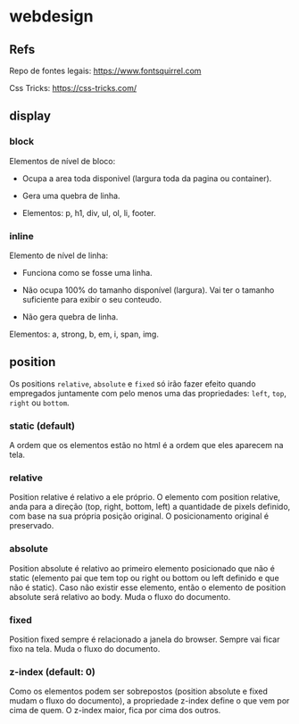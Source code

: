 # webdesign

## Refs

Repo de fontes legais: https://www.fontsquirrel.com

Css Tricks: https://css-tricks.com/

## display

### block

Elementos de nível de bloco:

- Ocupa a area toda disponivel (largura toda da pagina ou container).

- Gera uma quebra de linha.

- Elementos: p, h1, div, ul, ol, li, footer.

### inline

Elemento de nível de linha:

- Funciona como se fosse uma linha.

- Não ocupa 100% do tamanho disponível (largura). Vai ter o tamanho suficiente para exibir o seu conteudo.

- Não gera quebra de linha.

Elementos: a, strong, b, em, i, span, img.

## position

Os positions `relative`, `absolute` e `fixed` só irão fazer efeito quando empregados juntamente com pelo menos uma das propriedades: `left`, `top`, `right` ou `bottom`.

### static (default)

A ordem que os elementos estão no html é a ordem que eles aparecem na tela.

### relative

Position relative é relativo a ele próprio. O elemento com position relative, anda para a direção (top, right, bottom, left) a quantidade de pixels definido, com base na sua própria posição original. O posicionamento original é preservado.

### absolute

Position absolute é relativo ao primeiro elemento posicionado que não é static (elemento pai que tem top ou right ou bottom ou left definido e que não é static). Caso não existir esse elemento, então o elemento de position absolute será relativo ao body. Muda o fluxo do documento.

### fixed

Position fixed sempre é relacionado a janela do browser. Sempre vai ficar fixo na tela. Muda o fluxo do documento.

### z-index (default: 0)

Como os elementos podem ser sobrepostos (position absolute e fixed mudam o fluxo do documento), a propriedade z-index define o que vem por cima de quem. O z-index maior, fica por cima dos outros.
